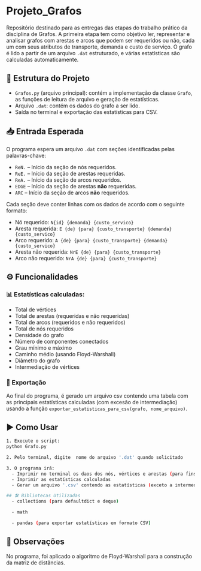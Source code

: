 # Projeto_Grafos
Repositório destinado para as entregas das etapas do trabalho prático da disciplina de Grafos. A primeira etapa tem como objetivo ler, representar e analisar grafos com arestas e arcos que podem ser requeridos ou não, cada um com seus atributos de transporte, demanda e custo de serviço. O grafo é lido a partir de um arquivo `.dat` estruturado, e várias estatísticas são calculadas automaticamente.

## 📂 Estrutura do Projeto

- `Grafos.py` (arquivo principal): contém a implementação da classe `Grafo`, as funções de leitura de arquivo e geração de estatísticas.
- Arquivo `.dat`: contém os dados do grafo a ser lido.
- Saída no terminal e exportação das estatísticas para CSV.

## 📥 Entrada Esperada

O programa espera um arquivo `.dat` com seções identificadas pelas palavras-chave:

- `ReN.` – Início da seção de nós requeridos.
- `ReE.` – Início da seção de arestas requeridas.
- `ReA.` – Início da seção de arcos requeridos.
- `EDGE` – Início da seção de arestas **não** requeridas.
- `ARC` – Início da seção de arcos **não** requeridos.

Cada seção deve conter linhas com os dados de acordo com o seguinte formato:

- Nó requerido: `N{id} {demanda} {custo_servico}`
- Aresta requerida: `E {de} {para} {custo_transporte} {demanda} {custo_servico}`
- Arco requerido: `A {de} {para} {custo_transporte} {demanda} {custo_servico}`
- Aresta não requerida: `NrE {de} {para} {custo_transporte}`
- Arco não requerido: `NrA {de} {para} {custo_transporte}`

## ⚙️ Funcionalidades

### 📊 Estatísticas calculadas:

- Total de vértices
- Total de arestas (requeridas e não requeridas)
- Total de arcos (requeridos e não requeridos)
- Total de nós requeridos
- Densidade do grafo
- Número de componentes conectados
- Grau mínimo e máximo
- Caminho médio (usando Floyd-Warshall)
- Diâmetro do grafo
- Intermediação de vértices

### 💾 Exportação

Ao final do programa, é gerado um arquivo csv contendo uma tabela com as principais estatísticas calculadas (com excesão de intermediação) usando a função `exportar_estatisticas_para_csv(grafo, nome_arquivo)`.

## ▶️ Como Usar
```bash
1. Execute o script:
python Grafo.py

2. Pelo terminal, digite  nome do arquivo '.dat' quando solicitado

3. O programa irá:
  - Imprimir no terminal os daos dos nós, vértices e arestas (para fins de depuração)
  - Imprimir as estatísticas calculadas
  - Gerar um arquivo '.csv' contendo as estatísticas (exceto a intermediação)

## 🛠️ Bibliotecas Utilizadas
  - collections (para defaultdict e deque)

  - math

  - pandas (para exportar estatísticas em formato CSV)
```

## 📌 Observações
No programa, foi aplicado o algoritmo de Floyd-Warshall para a construção da matriz de distâncias.
